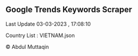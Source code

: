 

## Google Trends Keywords Scraper 
 
Last Update 03-03-2023 , 17:08:10

Country List :
VIETNAM.json



© Abdul Muttaqin 
